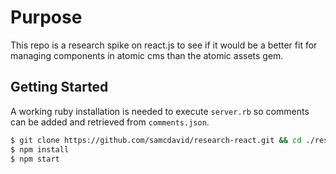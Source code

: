 # Purpose

This repo is a research spike on react.js to see if it would be a better fit for
managing components in atomic cms than the atomic assets gem.

## Getting Started

A working ruby installation is needed to execute `server.rb` so comments can be
added and retrieved from `comments.json`.

```bash
$ git clone https://github.com/samcdavid/research-react.git && cd ./research-react
$ npm install
$ npm start
```
